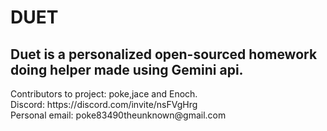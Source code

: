 <h1>DUET</h1>
<h2>Duet is a personalized open-sourced homework doing helper
made using Gemini api. </h2>
Contributors to project: poke,jace and Enoch.
<br>
Discord: https://discord.com/invite/nsFVgHrg
<br>
Personal email: poke83490theunknown@gmail.com
